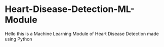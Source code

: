 # Heart-Disease-Detection-ML-Module
Hello this is a  Machine Learning Module of Heart Disease Detection made using Python
